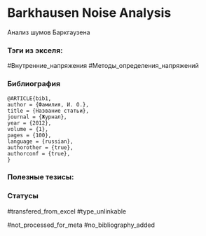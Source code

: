 # Barkhausen Noise Analysis

Анализ шумов Баркгаузена

### Тэги из экселя:
#Внутренние_напряжения 
#Методы_определения_напряжений 

### Библиография
```
@ARTICLE{bib1,
author = {Фамилия, И. О.},
title = {Название статьи},
journal = {Журнал},
year = {2012},
volume = {1},
pages = {100},
language = {russian},
authorother = {true},
authorconf = {true},
}
```

### Полезные тезисы:


### Статусы
#transfered_from_excel 
#type_unlinkable 

#not_processed_for_meta
#no_bibliography_added